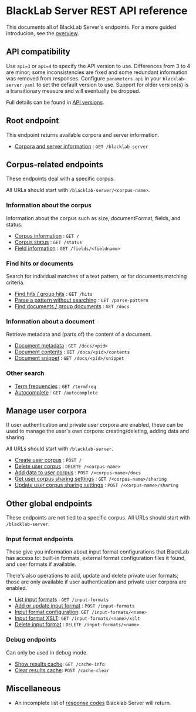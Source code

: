 # BlackLab Server REST API reference

This documents all of BlackLab Server's endpoints. For a more guided introducion, see the [overview](../overview.md).

<!-- (used this [template](https://github.com/jamescooke/restapidocs/tree/master/examples)) -->

## API compatibility

Use `api=3` or `api=4` to specify the API version to use. Differences from 3 to 4 are minor; some inconsistencies are fixed and some redundant information was removed from responses. Configure `parameters.api` in your `blacklab-server.yaml` to set the default version to use. Support for older version(s) is a transitionary measure and will eventually be dropped.

Full details can be found in [API versions](api-versions.md).


## Root endpoint

This endpoint returns available corpora and server information.

* [Corpora and server information](get.md) : `GET /blacklab-server`


## Corpus-related endpoints

These endpoints deal with a specific corpus.

All URLs should start with `/blacklab-server/<corpus-name>`.

### Information about the corpus

Information about the corpus such as size, documentFormat, fields, and status.

* [Corpus information](corpus/get.md) : `GET /`
* [Corpus status](corpus/status/get.md) : `GET /status`
* [Field information](corpus/fields/fieldname/get.md) : `GET /fields/<fieldname>`

### Find hits or documents

Search for individual matches of a text pattern, or for documents matching criteria.

* [Find hits / group hits](corpus/hits/get.md) : `GET /hits`
* [Parse a pattern without searching](corpus/parse-pattern) : `GET /parse-pattern`
* [Find documents / group documents](corpus/docs/get.md) : `GET /docs`

### Information about a document

Retrieve metadata and (parts of) the content of a document.

* [Document metadata](corpus/docs/pid/get.md) : `GET /docs/<pid>`
* [Document contents](corpus/docs/pid/contents/get.md) : `GET /docs/<pid>/contents`
* [Document snippet](corpus/docs/pid/snippet/get.md) : `GET /docs/<pid>/snippet`

### Other search

* [Term frequencies](corpus/termfreq/get.md) : `GET /termfreq`
* [Autocomplete](corpus/autocomplete/field/get.md) : `GET /autocomplete`

## Manage user corpora

If user authentication and private user corpora are enabled, these can be used to manage the user's own corpora: creating/deleting, adding data and sharing.

All URLs should start with `/blacklab-server`.

* [Create user corpus](post.md) : `POST /`
* [Delete user corpus](corpus/delete.md) : `DELETE /<corpus-name>`
* [Add data to user corpus](corpus/docs/post.md) : `POST /<corpus-name>/docs`
* [Get user corpus sharing settings](corpus/sharing/get.md) : `GET /<corpus-name>/sharing`
* [Update user corpus sharing settings](corpus/sharing/post.md) : `POST /<corpus-name>/sharing`

## Other global endpoints

These endpoints are not tied to a specific corpus. All URLs should start with `/blacklab-server`.

### Input format endpoints

These give you information about input format configurations that BlackLab has access to: built-in formats, external format configuration files it found, and user formats if available.

There's also operations to add, update and delete private user formats; those are only available if user authentication and private user corpora are enabled.

* [List input formats](input-formats/get.md) : `GET /input-formats`
* [Add or update input format](input-formats/post.md) : `POST /input-formats`
* [Input format configuration](input-formats/name/get.md): `GET /input-formats/<name>`
* [Input format XSLT](input-formats/name/xslt/get.md): `GET /input-formats/<name>/xslt`
* [Delete input format](input-formats/name/delete.md) : `DELETE /input-formats/<name>`

### Debug endpoints

Can only be used in debug mode.

* [Show results cache](cache-info/get.md): `GET /cache-info`
* [Clear results cache](cache-clear/post.md): `POST /cache-clear`

## Miscellaneous

* An incomplete list of [response codes](errors.md) Blacklab Server will return.
